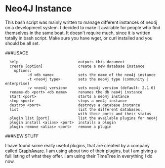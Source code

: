Neo4J Instance
==============

This bash script was mainly written to manage different instances of neo4j on a development system.  I decided to make 
it available for people who find themselves in the same boat.  It doesn't require much, since it is written totally in 
bash script.  Make sure you have wget, or curl installed and you should be all set.

###USAGE
```
  help                           outputs this document
  create [option]                create a new database instance
    options:
          -d <db name>           sets the name of the neo4j instance
          -t <neo4j type>        sets the neo4j type (community | enterprise)
          -v <neo4j version>     sets neo4j version (default: 2.1.6)
  rename-db <port> <db name>     renames the db neo4j instance
  start <port>                   starts a neo4j instance
  stop <port>                    stops a neo4j instance
  destroy <port>                 destroys a database instance
  list                           list the different databases,
                                 with their ports and their status
  plugin list [port]             list the available plugins for neo4j
  plugin install <alias> <port>  installs a plugin
  plugin remove <alias> <port>   remove a plugin
```

###NEW STUFF

I have found some really useful plugins, that are created by a company called [GraphAware](www.graphaware.com).  I am 
using about two of their plugins, but I am giving a full listing of what they offer.  I am using their TimeTree in 
everything I do now.
